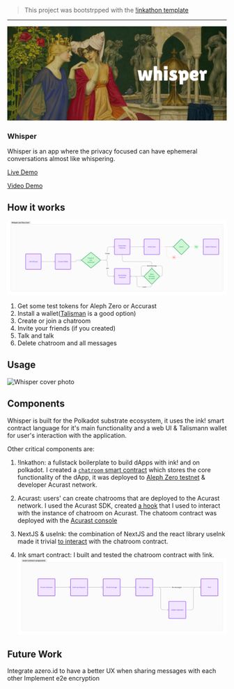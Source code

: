 > This project was bootstrpped with the [!inkathon template](/SETUP.md)

---

[![Whisper cover photo](/frontend/public/images/whisper-banner.png)](https://blue-whisper.vercel.app/)

### Whisper

Whisper is an app where the privacy focused can have ephemeral conversations almost like whispering.

[Live Demo](https://blue-whisper.vercel.app/)

[Video Demo](https://youtu.be/T-jDoaK0q2I)

## How it works

![Contract flow chart](/frontend/public/images/whisper-user-flow-chart.png)

1. Get some test tokens for Aleph Zero or Accurast
2. Install a wallet([Talisman](https://talisman.xyz/) is a good option)
3. Create or join a chatroom
4. Invite your friends (if you created)
5. Talk and talk
6. Delete chatroom and all messages

## Usage

![Whisper cover photo](/frontend/public/images/whisper-send-message.gif)

## Components

Whisper is built for the Polkadot substrate ecosystem, it uses the ink! smart contract language for it's main functionality and a web UI & Talismann wallet for user's interaction with the application.

Other critical components are:

1. !Inkathon: a fullstack boilerplate to build dApps with ink! and on polkadot. I created a [`chatroom` smart contract](/contracts/src/chatroom/lib.rs) which stores the core functionality of the dApp, it was deployed to [Aleph Zero testnet](https://alephzero-testnet.subscan.io/account/5GpiEYmPMVqMcJaR3eeDm4z8a5qZBsAmshYYSCBtuHYa96Bk?tab=transfer) & developer Acurast network.

2. Acurast: users' can create chatrooms that are deployed to the Acurast network. I used the Acurast SDK, created [a hook](/frontend/src/deployments/use-accurast.tsx) that I used to interact with the instance of chatroom on Acurast. The chatoom contract was deployed with the [Acurast console](https://console.acurast.com/job-creation/39)

3. NextJS & useInk: the combination of NextJS and the react library useInk made it trivial [to interact](/frontend/src/context/app-context.tsx) with the chatroom contract. 

4. Ink smart contract: I built and tested the chatroom contract with !ink. 
![Contract flow chart](/frontend/public/images/whisper-smart-contract-components.png)


## Future Work

Integrate azero.id to have a better UX when sharing messages with each other
Implement e2e encryption

